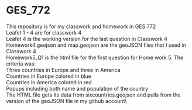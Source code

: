 # GES_772

This repository is for my classwork and homework in GES 772\
Leafet 1 - 4 are for classwork 4\
Leafet 4 is the working version for the last question in Classwork 4\
Homework4.geojson and map.geojson are the geoJSON files that I used in Classwork 4\
Homework5_Q1 is the html file for the first question for Home work 5.  The criteria was:\
  Three countries in Europe and three in America\
  Countries in Europe colored in blue\
  Countries in America colored in red\
  Popups including both name and population of the country\
The HTML file gets its data from sixcountries.geojson and pulls from the version of the geoJSON file in my github account\
